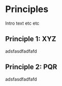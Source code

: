 # Principles

Intro text etc etc

## Principle 1: XYZ
adsfasdfadfafd

## Principle 2: PQR
adsfasdfadfafd
